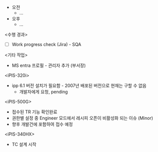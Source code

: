 - 오전
	- ...
- 오후
	- ...

<수행 경과>
- [ ] Work progress check (Jira) - SQA

<기타 작업>
- MS entra 프로필 - 관리자 추가 (부서장)

\<iPIS-320i>
- ipp 6.1 버전 설치가 필요함 - 2007년 배포된 버전으로 현재는 구할 수 없음
	- 개발자에게 요청, pending

\<iPIS-500G>
- 접수된 TR 기능 확인완료
- 권한별 설정 중 Engineer 모드에서 레시피 오픈이 비활성화 되는 이슈 (Minor)
- 향후 개발건에 포함하여 접수 예정

\<iPIS-340HX>
- TC 설계 시작